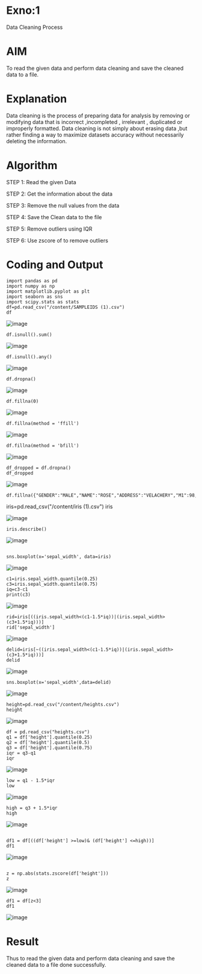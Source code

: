 # Exno:1
Data Cleaning Process

# AIM
To read the given data and perform data cleaning and save the cleaned data to a file.

# Explanation
Data cleaning is the process of preparing data for analysis by removing or modifying data that is incorrect ,incompleted , irrelevant , duplicated or improperly formatted. Data cleaning is not simply about erasing data ,but rather finding a way to maximize datasets accuracy without necessarily deleting the information.

# Algorithm
STEP 1: Read the given Data

STEP 2: Get the information about the data

STEP 3: Remove the null values from the data

STEP 4: Save the Clean data to the file

STEP 5: Remove outliers using IQR

STEP 6: Use zscore of to remove outliers


# Coding and Output
 ```
import pandas as pd
import numpy as np
import matplotlib.pyplot as plt
import seaborn as sns
import scipy.stats as stats
df=pd.read_csv("/content/SAMPLEIDS (1).csv")
df
```
![image](https://github.com/user-attachments/assets/1a83f030-ff17-44a8-bc67-36a8f630bffe)
```
df.isnull().sum()
```
![image](https://github.com/user-attachments/assets/045a7626-aa1c-4439-a5cc-fcfe78a24888)
```
df.isnull().any()
```
![image](https://github.com/user-attachments/assets/ff397368-d05b-4991-8385-5f618738324e)
```
df.dropna()
```
![image](https://github.com/user-attachments/assets/be956ac4-69b8-4c19-a527-a95caccfb948)
```
df.fillna(0)
```
![image](https://github.com/user-attachments/assets/508d037c-ada7-44d1-9e0b-484fd92e805f)
```
df.fillna(method = 'ffill')
```
![image](https://github.com/user-attachments/assets/799a3e43-3ddc-4d72-8f4b-98eae0b0725b)

```
df.fillna(method = 'bfill')
```
![image](https://github.com/user-attachments/assets/867d49ce-2dc5-4a27-b42b-e3059d6594eb)
```
df_dropped = df.dropna()
df_dropped
```
![image](https://github.com/user-attachments/assets/25616d5c-f087-4b5d-a6ed-34e598516c57)
```
df.fillna({"GENDER":"MALE","NAME":"ROSE","ADDRESS":"VELACHERY","M1":98,"M2":87,"M3":76,"M4":92,"TOTAL":305,"AVG":89.999999
```
iris=pd.read_csv("/content/iris (1).csv")
iris

![image](https://github.com/user-attachments/assets/8b665a11-ffb0-45f3-8ebe-0aa7763247cd)
```
iris.describe()
```
![image](https://github.com/user-attachments/assets/d0500820-56dc-4354-9b71-a6ef1691e18d)
```

sns.boxplot(x='sepal_width', data=iris)
```
![image](https://github.com/user-attachments/assets/82255438-fa83-4b1a-9580-3fb29d93d22e)

```
c1=iris.sepal_width.quantile(0.25)
c3=iris.sepal_width.quantile(0.75)
iq=c3-c1
print(c3)
```
![image](https://github.com/user-attachments/assets/57d375a6-9605-4656-bc51-253f24c4d897)

```
rid=iris[((iris.sepal_width<(c1-1.5*iq))|(iris.sepal_width>(c3+1.5*iq)))]
rid['sepal_width']
```
![image](https://github.com/user-attachments/assets/efa4ef74-56c4-4b50-9fc8-c0947be601d0)
```
delid=iris[~((iris.sepal_width<(c1-1.5*iq))|(iris.sepal_width>(c3+1.5*iq)))]
delid

```
![image](https://github.com/user-attachments/assets/17fd99f7-bc52-4179-8966-b4d7df33b5b1)

```
sns.boxplot(x='sepal_width',data=delid)
```
![image](https://github.com/user-attachments/assets/17b4e2bc-32be-4736-ab15-099df77cdbad)

```
height=pd.read_csv("/content/heights.csv")
height
```
![image](https://github.com/user-attachments/assets/4e0e0728-9d5a-4b1a-b6a2-0e850de0e22a)
```
df = pd.read_csv("heights.csv")
q1 = df['height'].quantile(0.25)
q2 = df['height'].quantile(0.5)
q3 = df['height'].quantile(0.75)
iqr = q3-q1
iqr

```
![image](https://github.com/user-attachments/assets/3c12a372-eb26-4e46-a419-43eabdde1c3f)

```
low = q1 - 1.5*iqr
low
```
![image](https://github.com/user-attachments/assets/60ace6b9-477c-429b-9f53-d3f5534c6140)
```
high = q3 + 1.5*iqr
high
```

![image](https://github.com/user-attachments/assets/7162df08-e506-4d9a-923b-7e21e7325075)

```

df1 = df[((df['height'] >=low)& (df['height'] <=high))]
df1
```
![image](https://github.com/user-attachments/assets/e2fc9060-a792-41af-9273-e2d9fba8a504)
```

z = np.abs(stats.zscore(df['height']))
z

```
![image](https://github.com/user-attachments/assets/5fe3038b-a539-4bb5-bd7e-03c5029957b5)

```
df1 = df[z<3]
df1
```
![image](https://github.com/user-attachments/assets/14914346-bd63-4075-8fbd-6435aa57fd22)


          
# Result
Thus to read the given data and perform data cleaning and save the cleaned data to a file done successfully.
